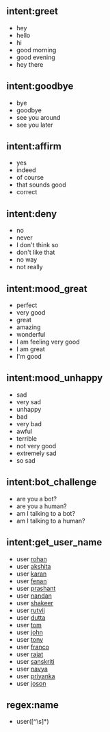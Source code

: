 ## intent:greet
- hey
- hello
- hi
- good morning
- good evening
- hey there

## intent:goodbye
- bye
- goodbye
- see you around
- see you later

## intent:affirm
- yes
- indeed
- of course
- that sounds good
- correct

## intent:deny
- no
- never
- I don't think so
- don't like that
- no way
- not really

## intent:mood_great
- perfect
- very good
- great
- amazing
- wonderful
- I am feeling very good
- I am great
- I'm good

## intent:mood_unhappy
- sad
- very sad
- unhappy
- bad
- very bad
- awful
- terrible
- not very good
- extremely sad
- so sad

## intent:bot_challenge
- are you a bot?
- are you a human?
- am I talking to a bot?
- am I talking to a human?

## intent:get_user_name
- user [rohan](name)
- user [akshita](name)
- user [karan](name)
- user [fenan](name)
- user [prashant](name)
- user [nandan](name)
- user [shakeer](name)
- user [rutvij](name)
- user [dutta](name)
- user [tom](name)
- user [john](name)
- user [tony](name)
- user [franco](name)
- user [rajat](name)
- user [sanskriti](name)
- user [navya](name)
- user [priyanka](name)
- user [joson](name)

## regex:name
 - user([^\s]*)
